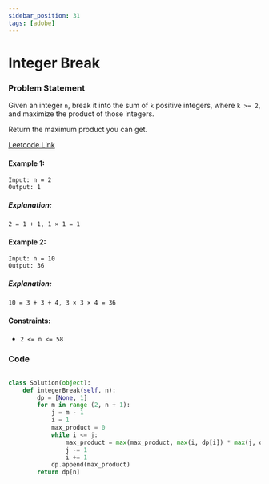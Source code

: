 ```yaml
---
sidebar_position: 31
tags: [adobe]
---
```


# Integer Break

### Problem Statement

Given an integer `n`, break it into the sum of `k` positive integers, where `k >= 2`, and maximize the product of those integers.

Return the maximum product you can get.

[Leetcode Link](https://leetcode.com/problems/integer-break/)

#### Example 1:

```
Input: n = 2
Output: 1
```

##### Explanation:

`2 = 1 + 1, 1 × 1 = 1`

#### Example 2:

```
Input: n = 10
Output: 36
```

##### Explanation:

`10 = 3 + 3 + 4, 3 × 3 × 4 = 36`

#### Constraints:

- `2 <= n <= 58`

### Code

```python title="Python Code"

class Solution(object):
    def integerBreak(self, n):
        dp = [None, 1]
        for m in range (2, n + 1):
            j = m - 1
            i = 1
            max_product = 0
            while i <= j:
                max_product = max(max_product, max(i, dp[i]) * max(j, dp[j]))
                j -= 1
                i += 1
            dp.append(max_product)
        return dp[n]

```
